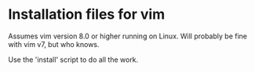 # Installation files for vim 

Assumes vim version 8.0 or higher running on Linux. Will probably be fine with
vim v7, but who knows. 

Use the 'install' script to do all the work.


